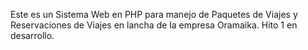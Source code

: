 Este es un Sistema Web en PHP para manejo de Paquetes de Viajes y Reservaciones de Viajes en lancha de la empresa Oramaika.
Hito 1 en desarrollo.